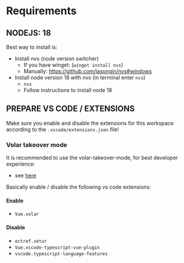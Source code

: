 # Requirements

## NODEJS: 18

Best way to install is:

* Install nvs (node version switcher)
  * If you have winget: (`winget install nvs`)
  * Manually: <https://github.com/jasongin/nvs#windows>
* Install node version 18 with nvs (in terminal enter `nvs`)
  * `nvs`
  * Follow instructions to install node 18

## PREPARE VS CODE / EXTENSIONS

Make sure you enable and disable the extensions for this workspace according to the `.vscode/extensions.json` file!

### Volar takeover mode

It is recommended to use the volar-takeover-mode, for best developer experience:

* see [here](https://vuejs.org/guide/typescript/overview.html#volar-takeover-mode)

Basically enable / disable the following vs code extensions:

#### Enable

* `Vue.volar`

#### Disable

* `octref.vetur`
* `Vue.vscode-typescript-vue-plugin`
* `vscode.typescript-language-features`
